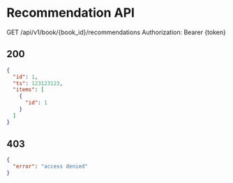 # Recommendation API

GET /api/v1/book/{book_id}/recommendations
Authorization: Bearer {token}

## 200

```json
{
  "id": 1,
  "ts": 123123123,
  "items": [
    {
      "id": 1
    }
  ]
}
```

## 403
```json
{
  "error": "access denied"
}
```
